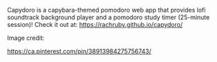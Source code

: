 Capydoro is a capybara-themed pomodoro web app that provides lofi soundtrack background player and a pomodoro study timer (25-minute session)!
Check it out at: https://rachruby.github.io/capydoro/


Image credit: 

https://ca.pinterest.com/pin/38913984275756743/
